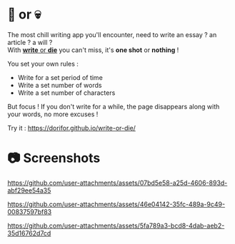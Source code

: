 # 📝 or 💀

The most chill writing app you'll encounter, need to write an essay ? an article ? a will ?   
With [**write** or **die**](https://dorifor.github.io/write-or-die/) you can't miss, it's **one shot** or **nothing** !

You set your own rules : 
- Write for a set period of time
- Write a set number of words
- Write a set number of characters

But focus ! If you don't write for a while, the page disappears along with your words, no more excuses !

Try it : https://dorifor.github.io/write-or-die/

# 📷 Screenshots
https://github.com/user-attachments/assets/07bd5e58-a25d-4606-893d-abf29ee54a35

https://github.com/user-attachments/assets/46e04142-35fc-489a-9c49-00837597bf83

https://github.com/user-attachments/assets/5fa789a3-bcd8-4dab-aeb2-35d16762d7cd
